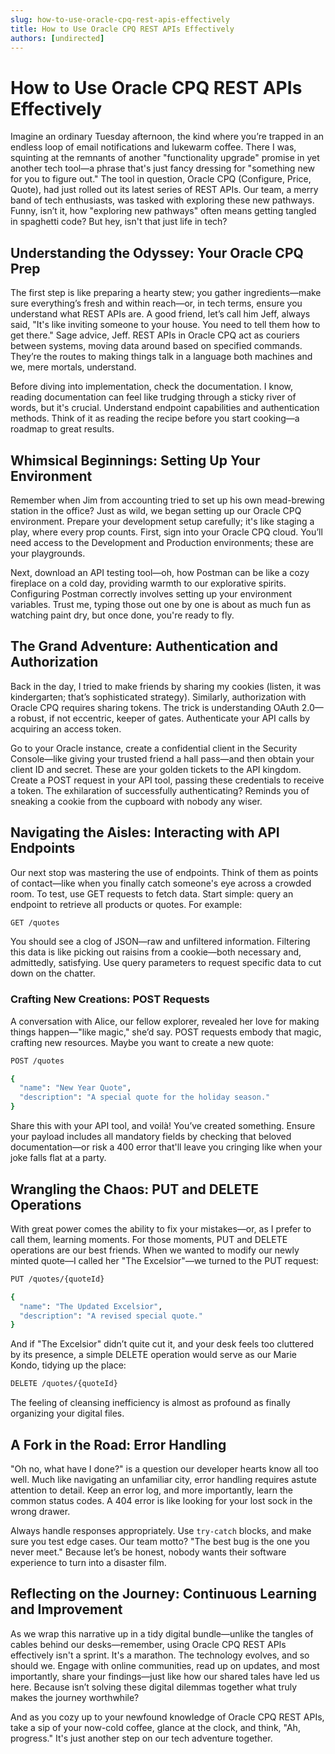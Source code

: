 ```yaml
---
slug: how-to-use-oracle-cpq-rest-apis-effectively
title: How to Use Oracle CPQ REST APIs Effectively
authors: [undirected]
---
```



# How to Use Oracle CPQ REST APIs Effectively

Imagine an ordinary Tuesday afternoon, the kind where you’re trapped in an endless loop of email notifications and lukewarm coffee. There I was, squinting at the remnants of another "functionality upgrade" promise in yet another tech tool—a phrase that's just fancy dressing for "something new for you to figure out." The tool in question, Oracle CPQ (Configure, Price, Quote), had just rolled out its latest series of REST APIs. Our team, a merry band of tech enthusiasts, was tasked with exploring these new pathways. Funny, isn’t it, how "exploring new pathways" often means getting tangled in spaghetti code? But hey, isn't that just life in tech?

## Understanding the Odyssey: Your Oracle CPQ Prep

The first step is like preparing a hearty stew; you gather ingredients—make sure everything’s fresh and within reach—or, in tech terms, ensure you understand what REST APIs are. A good friend, let’s call him Jeff, always said, "It's like inviting someone to your house. You need to tell them how to get there." Sage advice, Jeff. REST APIs in Oracle CPQ act as couriers between systems, moving data around based on specified commands. They’re the routes to making things talk in a language both machines and we, mere mortals, understand.

Before diving into implementation, check the documentation. I know, reading documentation can feel like trudging through a sticky river of words, but it's crucial. Understand endpoint capabilities and authentication methods. Think of it as reading the recipe before you start cooking—a roadmap to great results.

## Whimsical Beginnings: Setting Up Your Environment

Remember when Jim from accounting tried to set up his own mead-brewing station in the office? Just as wild, we began setting up our Oracle CPQ environment. Prepare your development setup carefully; it's like staging a play, where every prop counts. First, sign into your Oracle CPQ cloud. You’ll need access to the Development and Production environments; these are your playgrounds.

Next, download an API testing tool—oh, how Postman can be like a cozy fireplace on a cold day, providing warmth to our explorative spirits. Configuring Postman correctly involves setting up your environment variables. Trust me, typing those out one by one is about as much fun as watching paint dry, but once done, you're ready to fly.

## The Grand Adventure: Authentication and Authorization

Back in the day, I tried to make friends by sharing my cookies (listen, it was kindergarten; that’s sophisticated strategy). Similarly, authorization with Oracle CPQ requires sharing tokens. The trick is understanding OAuth 2.0—a robust, if not eccentric, keeper of gates. Authenticate your API calls by acquiring an access token. 

Go to your Oracle instance, create a confidential client in the Security Console—like giving your trusted friend a hall pass—and then obtain your client ID and secret. These are your golden tickets to the API kingdom. Create a POST request in your API tool, passing these credentials to receive a token. The exhilaration of successfully authenticating? Reminds you of sneaking a cookie from the cupboard with nobody any wiser.

## Navigating the Aisles: Interacting with API Endpoints

Our next stop was mastering the use of endpoints. Think of them as points of contact—like when you finally catch someone's eye across a crowded room. To test, use GET requests to fetch data. Start simple: query an endpoint to retrieve all products or quotes. For example:

```bash
GET /quotes
```

You should see a clog of JSON—raw and unfiltered information. Filtering this data is like picking out raisins from a cookie—both necessary and, admittedly, satisfying. Use query parameters to request specific data to cut down on the chatter. 

### Crafting New Creations: POST Requests

A conversation with Alice, our fellow explorer, revealed her love for making things happen—"like magic," she’d say. POST requests embody that magic, crafting new resources. Maybe you want to create a new quote:

```bash
POST /quotes

{
  "name": "New Year Quote",
  "description": "A special quote for the holiday season."
}
```

Share this with your API tool, and voilà! You’ve created something. Ensure your payload includes all mandatory fields by checking that beloved documentation—or risk a 400 error that'll leave you cringing like when your joke falls flat at a party.

## Wrangling the Chaos: PUT and DELETE Operations

With great power comes the ability to fix your mistakes—or, as I prefer to call them, learning moments. For those moments, PUT and DELETE operations are our best friends. When we wanted to modify our newly minted quote—I called her "The Excelsior"—we turned to the PUT request:

```bash
PUT /quotes/{quoteId}

{
  "name": "The Updated Excelsior",
  "description": "A revised special quote."
}
```

And if "The Excelsior" didn’t quite cut it, and your desk feels too cluttered by its presence, a simple DELETE operation would serve as our Marie Kondo, tidying up the place:

```bash
DELETE /quotes/{quoteId}
```

The feeling of cleansing inefficiency is almost as profound as finally organizing your digital files.

## A Fork in the Road: Error Handling

"Oh no, what have I done?" is a question our developer hearts know all too well. Much like navigating an unfamiliar city, error handling requires astute attention to detail. Keep an error log, and more importantly, learn the common status codes. A 404 error is like looking for your lost sock in the wrong drawer.

Always handle responses appropriately. Use `try-catch` blocks, and make sure you test edge cases. Our team motto? "The best bug is the one you never meet." Because let’s be honest, nobody wants their software experience to turn into a disaster film.

## Reflecting on the Journey: Continuous Learning and Improvement

As we wrap this narrative up in a tidy digital bundle—unlike the tangles of cables behind our desks—remember, using Oracle CPQ REST APIs effectively isn't a sprint. It's a marathon. The technology evolves, and so should we. Engage with online communities, read up on updates, and most importantly, share your findings—just like how our shared tales have led us here. Because isn’t solving these digital dilemmas together what truly makes the journey worthwhile?

And as you cozy up to your newfound knowledge of Oracle CPQ REST APIs, take a sip of your now-cold coffee, glance at the clock, and think, "Ah, progress." It's just another step on our tech adventure together.